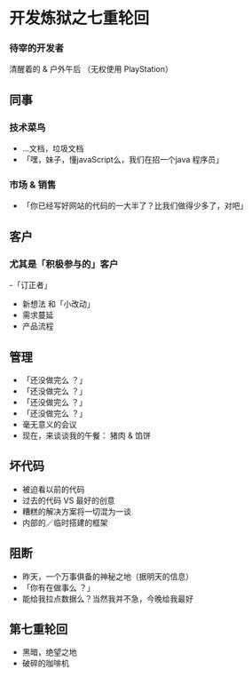 # 开发炼狱之七重轮回

### 待宰的开发者

清醒着的 & 户外午后 （无权使用 PlayStation）

## 同事

### 技术菜鸟

- ...文档，垃圾文档
- 「嘿，妹子，懂javaScript么，我们在招一个java 程序员」

### 市场 & 销售

- 「你已经写好网站的代码的一大半了？比我们做得少多了，对吧」

## 客户

### 尤其是「积极参与的」客户

-「订正者」
- 新想法 和「小改动」
- 需求蔓延
- 产品流程

## 管理

- 「还没做完么 ？」
- 「还没做完么 ？」
- 「还没做完么 ？」
- 「还没做完么 ？」
- 毫无意义的会议
- 现在，来谈谈我的午餐： 猪肉 & 馅饼

## 坏代码

- 被迫看以前的代码
- 过去的代码 VS 最好的创意
- 糟糕的解决方案将一切混为一谈
- 内部的／临时搭建的框架

## 阻断

- 昨天，一个万事俱备的神秘之地（据明天的信息）
- 「你有在做事么 ？」
- 能给我拉点数据么？当然我并不急，今晚给我最好

## 第七重轮回

- 黑暗，绝望之地
- 破碎的咖啡机